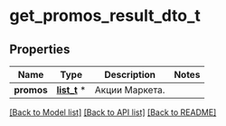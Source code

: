 # get_promos_result_dto_t

## Properties
Name | Type | Description | Notes
------------ | ------------- | ------------- | -------------
**promos** | [**list_t**](get_promo_dto.md) \* | Акции Маркета. | 

[[Back to Model list]](../README.md#documentation-for-models) [[Back to API list]](../README.md#documentation-for-api-endpoints) [[Back to README]](../README.md)


